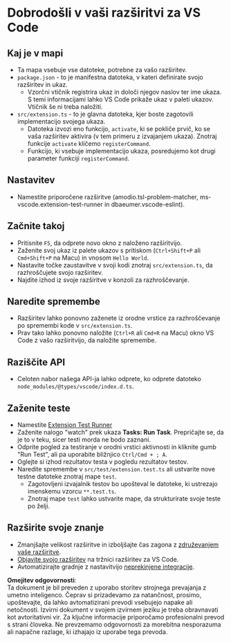 # Dobrodošli v vaši razširitvi za VS Code

## Kaj je v mapi

* Ta mapa vsebuje vse datoteke, potrebne za vašo razširitev.
* `package.json` - to je manifestna datoteka, v kateri definirate svojo razširitev in ukaz.
  * Vzorčni vtičnik registrira ukaz in določi njegov naslov ter ime ukaza. S temi informacijami lahko VS Code prikaže ukaz v paleti ukazov. Vtičnik še ni treba naložiti.
* `src/extension.ts` - to je glavna datoteka, kjer boste zagotovili implementacijo svojega ukaza.
  * Datoteka izvozi eno funkcijo, `activate`, ki se pokliče prvič, ko se vaša razširitev aktivira (v tem primeru z izvajanjem ukaza). Znotraj funkcije `activate` kličemo `registerCommand`.
  * Funkcijo, ki vsebuje implementacijo ukaza, posredujemo kot drugi parameter funkciji `registerCommand`.

## Nastavitev

* Namestite priporočene razširitve (amodio.tsl-problem-matcher, ms-vscode.extension-test-runner in dbaeumer.vscode-eslint).


## Začnite takoj

* Pritisnite `F5`, da odprete novo okno z naloženo razširitvijo.
* Zaženite svoj ukaz iz palete ukazov s pritiskom (`Ctrl+Shift+P` ali `Cmd+Shift+P` na Macu) in vnosom `Hello World`.
* Nastavite točke zaustavitve v svoji kodi znotraj `src/extension.ts`, da razhroščujete svojo razširitev.
* Najdite izhod iz svoje razširitve v konzoli za razhroščevanje.

## Naredite spremembe

* Razširitev lahko ponovno zaženete iz orodne vrstice za razhroščevanje po spremembi kode v `src/extension.ts`.
* Prav tako lahko ponovno naložite (`Ctrl+R` ali `Cmd+R` na Macu) okno VS Code z vašo razširitvijo, da naložite spremembe.


## Raziščite API

* Celoten nabor našega API-ja lahko odprete, ko odprete datoteko `node_modules/@types/vscode/index.d.ts`.

## Zaženite teste

* Namestite [Extension Test Runner](https://marketplace.visualstudio.com/items?itemName=ms-vscode.extension-test-runner)
* Zaženite nalogo "watch" prek ukaza **Tasks: Run Task**. Prepričajte se, da je to v teku, sicer testi morda ne bodo zaznani.
* Odprite pogled za testiranje v orodni vrstici aktivnosti in kliknite gumb "Run Test", ali pa uporabite bližnjico `Ctrl/Cmd + ; A`.
* Oglejte si izhod rezultatov testa v pogledu rezultatov testov.
* Naredite spremembe v `src/test/extension.test.ts` ali ustvarite nove testne datoteke znotraj mape `test`.
  * Zagotovljeni izvajalnik testov bo upošteval le datoteke, ki ustrezajo imenskemu vzorcu `**.test.ts`.
  * Znotraj mape `test` lahko ustvarite mape, da strukturirate svoje teste po želji.

## Razširite svoje znanje

* Zmanjšajte velikost razširitve in izboljšajte čas zagona z [združevanjem vaše razširitve](https://code.visualstudio.com/api/working-with-extensions/bundling-extension?WT.mc_id=aiml-137032-kinfeylo).
* [Objavite svojo razširitev](https://code.visualstudio.com/api/working-with-extensions/publishing-extension?WT.mc_id=aiml-137032-kinfeylo) na tržnici razširitev za VS Code.
* Avtomatizirajte gradnje z nastavitvijo [neprekinjene integracije](https://code.visualstudio.com/api/working-with-extensions/continuous-integration?WT.mc_id=aiml-137032-kinfeylo).

**Omejitev odgovornosti**:  
Ta dokument je bil preveden z uporabo storitev strojnega prevajanja z umetno inteligenco. Čeprav si prizadevamo za natančnost, prosimo, upoštevajte, da lahko avtomatizirani prevodi vsebujejo napake ali netočnosti. Izvirni dokument v svojem izvirnem jeziku je treba obravnavati kot avtoritativni vir. Za ključne informacije priporočamo profesionalni prevod s strani človeka. Ne prevzemamo odgovornosti za morebitna nesporazuma ali napačne razlage, ki izhajajo iz uporabe tega prevoda.